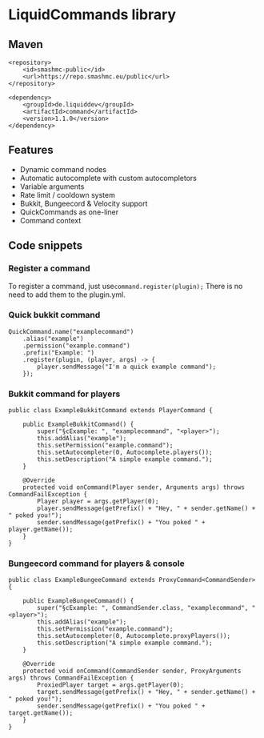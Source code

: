 # LiquidCommands library


## Maven
```
<repository>
	<id>smashmc-public</id>
	<url>https://repo.smashmc.eu/public</url>
</repository>
```

```
<dependency>
	<groupId>de.liquiddev</groupId>
	<artifactId>command</artifactId>
	<version>1.1.0</version>
</dependency>
```

## Features
* Dynamic command nodes
* Automatic autocomplete with custom autocompletors
* Variable arguments
* Rate limit / cooldown system
* Bukkit, Bungeecord & Velocity support
* QuickCommands as one-liner
* Command context

## Code snippets

### Register a command
To register a command, just use```command.register(plugin);```
There is no need to add them to the plugin.yml.

### Quick bukkit command
```
QuickCommand.name("examplecommand")
	.alias("example")
	.permission("example.command")
	.prefix("Example: ")
	.register(plugin, (player, args) -> {
		player.sendMessage("I'm a quick example command");
	});
```

### Bukkit command for players
```
public class ExampleBukkitCommand extends PlayerCommand {

	public ExampleBukkitCommand() {
		super("§cExample: ", "examplecommand", "<player>");
		this.addAlias("example");
		this.setPermission("example.command");
		this.setAutocompleter(0, Autocomplete.players());
		this.setDescription("A simple example command.");
	}

	@Override
	protected void onCommand(Player sender, Arguments args) throws CommandFailException {
		Player player = args.getPlayer(0);
		player.sendMessage(getPrefix() + "Hey, " + sender.getName() + " poked you!");
		sender.sendMessage(getPrefix() + "You poked " + player.getName());
	}
}
```

### Bungeecord command for players & console
```
public class ExampleBungeeCommand extends ProxyCommand<CommandSender> {

	public ExampleBungeeCommand() {
		super("§cExample: ", CommandSender.class, "examplecommand", "<player>");
		this.addAlias("example");
		this.setPermission("example.command");
		this.setAutocompleter(0, Autocomplete.proxyPlayers());
		this.setDescription("A simple example command.");
	}

	@Override
	protected void onCommand(CommandSender sender, ProxyArguments args) throws CommandFailException {
		ProxiedPlayer target = args.getPlayer(0);
		target.sendMessage(getPrefix() + "Hey, " + sender.getName() + " poked you!");
		sender.sendMessage(getPrefix() + "You poked " + target.getName());
	}
}
```


